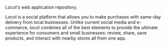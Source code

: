 Locol's web application repository. 

Locol is a social platform that allows you to make purchases with same-day delivery from local businesses. Unlike current social media and e-commerce, locol combines all of the best elements to provide the ultimate experience for consumers and small businesses: review, share, save products, and interact with nearby stores all from one app.

